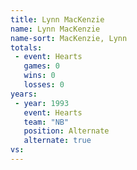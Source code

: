 ```yaml
---
title: Lynn MacKenzie
name: Lynn MacKenzie
name-sort: MacKenzie, Lynn
totals:
 - event: Hearts
   games: 0
   wins: 0
   losses: 0
years:
 - year: 1993
   event: Hearts
   team: "NB"
   position: Alternate
   alternate: true
vs:
---
```

